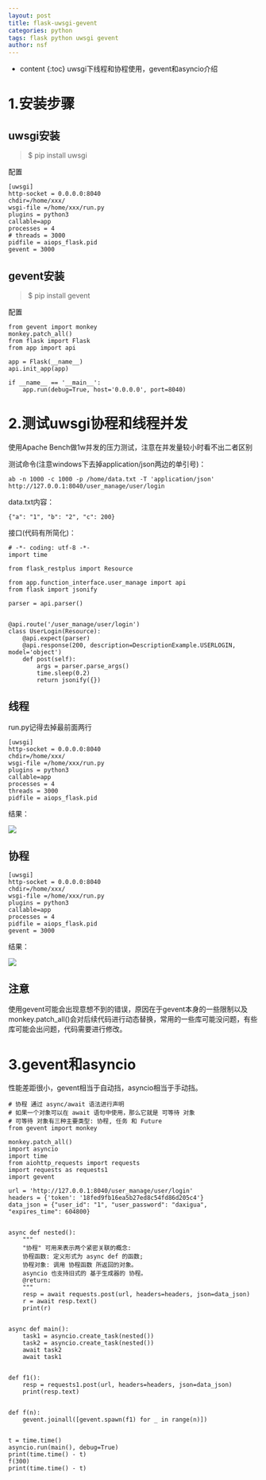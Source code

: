 ```yaml
---
layout: post
title: flask-uwsgi-gevent
categories: python
tags: flask python uwsgi gevent
author: nsf
---
```


* content
{:toc}
uwsgi下线程和协程使用，gevent和asyncio介绍




# 1.安装步骤

## uwsgi安装

> $ pip install uwsgi

配置

```
[uwsgi]
http-socket = 0.0.0.0:8040
chdir=/home/xxx/
wsgi-file =/home/xxx/run.py
plugins = python3
callable=app
processes = 4
# threads = 3000
pidfile = aiops_flask.pid
gevent = 3000
```

## gevent安装

> $ pip install gevent

配置

```
from gevent import monkey
monkey.patch_all()
from flask import Flask
from app import api

app = Flask(__name__)
api.init_app(app)

if __name__ == '__main__':
    app.run(debug=True, host='0.0.0.0', port=8040)
```

# 2.测试uwsgi协程和线程并发

使用Apache Bench做1w并发的压力测试，注意在并发量较小时看不出二者区别

测试命令(注意windows下去掉application/json两边的单引号)：

```
ab -n 1000 -c 1000 -p /home/data.txt -T 'application/json' http://127.0.0.1:8040/user_manage/user/login
```

data.txt内容：

```
{"a": "1", "b": "2", "c": 200}
```

接口(代码有所简化)：

```
# -*- coding: utf-8 -*-
import time

from flask_restplus import Resource

from app.function_interface.user_manage import api
from flask import jsonify

parser = api.parser()


@api.route('/user_manage/user/login')
class UserLogin(Resource):
    @api.expect(parser)
    @api.response(200, description=DescriptionExample.USERLOGIN, model='object')
    def post(self):
        args = parser.parse_args()
        time.sleep(0.2)
        return jsonify({})
```

## 线程

run.py记得去掉最前面两行

```
[uwsgi]
http-socket = 0.0.0.0:8040
chdir=/home/xxx/
wsgi-file =/home/xxx/run.py
plugins = python3
callable=app
processes = 4
threads = 3000
pidfile = aiops_flask.pid
```

结果：

![](https://cdn.jsdelivr.net/gh/nsf-github/tdxlj.github.io@master/_posts/image/2021-04-13-flask-uwsgi-gevent-demo2.png)

## 协程

```
[uwsgi]
http-socket = 0.0.0.0:8040
chdir=/home/xxx/
wsgi-file =/home/xxx/run.py
plugins = python3
callable=app
processes = 4
pidfile = aiops_flask.pid
gevent = 3000
```

结果：

![](https://cdn.jsdelivr.net/gh/nsf-github/tdxlj.github.io@master/_posts/image/2021-04-13-flask-uwsgi-gevent-demo1.png)

## 注意

使用gevent可能会出现意想不到的错误，原因在于gevent本身的一些限制以及monkey.patch_all()会对后续代码进行动态替换，常用的一些库可能没问题，有些库可能会出问题，代码需要进行修改。

# 3.gevent和asyncio

性能差距很小，gevent相当于自动挡，asyncio相当于手动挡。

```
# 协程 通过 async/await 语法进行声明
# 如果一个对象可以在 await 语句中使用，那么它就是 可等待 对象
# 可等待 对象有三种主要类型: 协程, 任务 和 Future
from gevent import monkey

monkey.patch_all()
import asyncio
import time
from aiohttp_requests import requests
import requests as requests1
import gevent

url = 'http://127.0.0.1:8040/user_manage/user/login'
headers = {'token': '18fed9fb16ea5b27ed8c54fd86d205c4'}
data_json = {"user_id": "1", "user_password": "daxigua", "expires_time": 604800}


async def nested():
    """
    "协程" 可用来表示两个紧密关联的概念:
    协程函数: 定义形式为 async def 的函数;
    协程对象: 调用 协程函数 所返回的对象。
    asyncio 也支持旧式的 基于生成器的 协程。
    @return:
    """
    resp = await requests.post(url, headers=headers, json=data_json)
    r = await resp.text()
    print(r)


async def main():
    task1 = asyncio.create_task(nested())
    task2 = asyncio.create_task(nested())
    await task2
    await task1


def f1():
    resp = requests1.post(url, headers=headers, json=data_json)
    print(resp.text)


def f(n):
    gevent.joinall([gevent.spawn(f1) for _ in range(n)])


t = time.time()
asyncio.run(main(), debug=True)
print(time.time() - t)
f(300)
print(time.time() - t)
```

